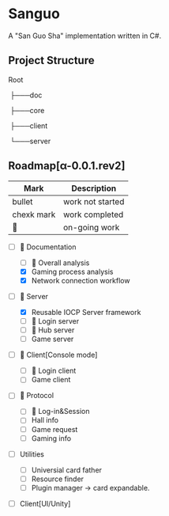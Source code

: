 # Sanguo

A "San Guo Sha" implementation written in C#.

## Project Structure

  Root

​     ├───doc 

​     ├───core

​     ├───client

​     └───server

## Roadmap[α-0.0.1.rev2]

|     Mark     |    Description    |
| ------------ | ----------------- |
|    bullet    |  work not started |
|  chexk mark  |   work completed  |
|   :runner:   |   on-going work   |

* [ ] :runner: Documentation
  * [ ] :runner: Overall analysis
  * [x] Gaming process analysis
  * [x] Network connection workflow
* [ ] :runner: Server
  * [x] Reusable IOCP Server framework
  * [ ] :runner: Login server
  * [ ] :runner: Hub server
  * [ ] Game server
* [ ] :runner: Client[Console mode]
  * [ ]  :runner: Login client
  * [ ] Game client
* [ ] :runner: Protocol
  * [ ] :runner: Log-in&Session
  * [ ] Hall info
  * [ ] Game request
  * [ ] Gaming info
* [ ] Utilities
  * [ ] Universial card father
  * [ ] Resource finder
  * [ ] Plugin manager -> card expandable.
* [ ] Client[UI/Unity]


